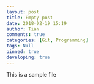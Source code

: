 ```yaml
---
layout: post
title: Empty post
date: 2018-02-19 15:19
author: Tian
comments: true
categories: [Git, Programming]
tags: Null
pinned: true
developing: true
---
```

This is a sample file